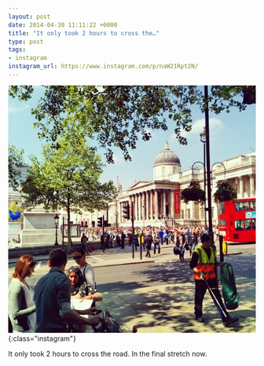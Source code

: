 ```yaml
---
layout: post
date: 2014-04-30 11:11:22 +0000
title: "It only took 2 hours to cross the…"
type: post
tags:
- instagram
instagram_url: https://www.instagram.com/p/naW21Rpt2N/
---
```


![Instagram - naW21Rpt2N](/assets/naW21Rpt2N.jpg){:class="instagram"}

It only took 2 hours to cross the road. In the final stretch now.
